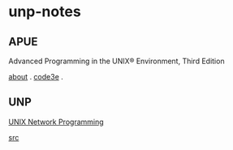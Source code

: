# unp-notes

## APUE

Advanced Programming in the UNIX® Environment, Third Edition

[about](http://www.apuebook.com/about3e.html) . 
[code3e](http://www.apuebook.com/code3e.html) . 

## UNP

[UNIX Network Programming](http://www.unpbook.com/)

[src](http://www.unpbook.com/src.html)
